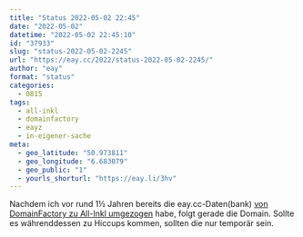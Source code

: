 ```yaml
---
title: "Status 2022-05-02 22:45"
date: "2022-05-02"
datetime: "2022-05-02 22:45:10"
id: "37933"
slug: "status-2022-05-02-2245"
url: "https://eay.cc/2022/status-2022-05-02-2245/"
author: "eay"
format: "status"
categories:
  - 0815
tags:
  - all-inkl
  - domainfactory
  - eayz
  - in-eigener-sache
meta:
  - geo_latitude: "50.973811"
  - geo_longitude: "6.683079"
  - geo_public: "1"
  - yourls_shorturl: "https://eay.li/3hv"
---
```


Nachdem ich vor rund 1½ Jahren bereits die eay.cc-Daten(bank) [von DomainFactory zu All-Inkl umgezogen](https://eay.cc/2020/saturday-night-server-migration/) habe, folgt gerade die Domain. Sollte es währenddessen zu Hiccups kommen, sollten die nur temporär sein.
